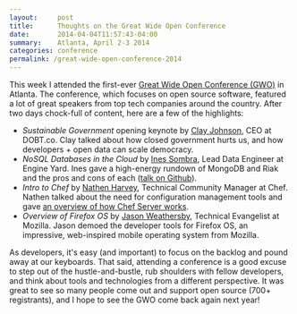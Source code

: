 ```yaml
---
layout:     post
title:      Thoughts on the Great Wide Open Conference
date:       2014-04-04T11:57:43-04:00
summary:    Atlanta, April 2-3 2014
categories: conference
permalink: /great-wide-open-conference-2014
---
```


This week I attended the first-ever [Great Wide Open Conference (GWO)](http://greatwideopen.org) in Atlanta. The conference, which focuses on open source software, featured a lot of great speakers from top tech companies around the country. After two days chock-full of content, here are a few of the highlights:

*  _Sustainable Government_ opening keynote by [Clay Johnson](https://twitter.com/cjoh), CEO at DOBT.co. Clay talked about how closed government hurts us, and how developers + open data can scale democracy.
* _NoSQL Databases in the Cloud_ by [Ines Sombra](https://twitter.com/randommood), Lead Data Engineer at Engine Yard. Ines gave a high-energy rundown of MongoDB and Riak and the pros and cons of each ([talk on Github](https://github.com/Randommood/GreatWideOpen2014)).
* _Intro to Chef_ by [Nathen Harvey](https://twitter.com/nathenharvey), Technical Community Manager at Chef. Nathen talked about the need for configuration management tools and gave [an overview of how Chef Server works](https://speakerdeck.com/nathenharvey/introduction-to-chef-1).
* _Overview of Firefox OS_ by [Jason Weathersby](https://twitter.com/JASONWEATHERSBY), Technical Evangelist at Mozilla. Jason demoed the developer tools for Firefox OS, an impressive, web-inspired mobile operating system from Mozilla.

As developers, it's easy (and important) to focus on the backlog and pound away at our keyboards. That said, attending a conference is a good excuse to step out of the hustle-and-bustle, rub shoulders with fellow developers, and think about tools and technologies from a different perspective. It was great to see so many people come out and support open source (700+ registrants), and I hope to see the GWO come back again next year!
